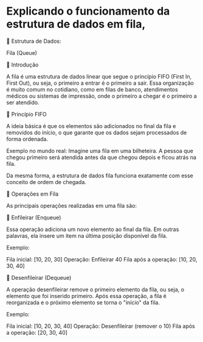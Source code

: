 # Explicando o funcionamento da estrutura de dados em fila,

📌 Estrutura de Dados: 

Fila (Queue)

🔹 Introdução

A fila é uma estrutura de dados linear que segue o princípio FIFO (First In, First Out), ou seja, o primeiro a entrar é o primeiro a sair. Essa organização é muito comum no cotidiano, como em filas de banco, atendimentos médicos ou sistemas de impressão, onde o primeiro a chegar é o primeiro a ser atendido.

🔸 Princípio FIFO

A ideia básica é que os elementos são adicionados no final da fila e removidos do início, o que garante que os dados sejam processados de forma ordenada.

Exemplo no mundo real: Imagine uma fila em uma bilheteira. A pessoa que chegou primeiro será atendida antes da que chegou depois e ficou atrás na fila.

Da mesma forma, a estrutura de dados fila funciona exatamente com esse conceito de ordem de chegada.

🧠 Operações em Fila

As principais operações realizadas em uma fila são:

🔹 Enfileirar (Enqueue)

Essa operação adiciona um novo elemento ao final da fila. Em outras palavras, ela insere um item na última posição disponível da fila.

Exemplo:

Fila inicial: [10, 20, 30]
Operação: Enfileirar 40
Fila após a operação: [10, 20, 30, 40]

🔹 Desenfileirar (Dequeue)

A operação desenfileirar remove o primeiro elemento da fila, ou seja, o elemento que foi inserido primeiro. Após essa operação, a fila é reorganizada e o próximo elemento se torna o "início" da fila.

Exemplo:

Fila inicial: [10, 20, 30, 40]
Operação: Desenfileirar (remover o 10)
Fila após a operação: [20, 30, 40]
